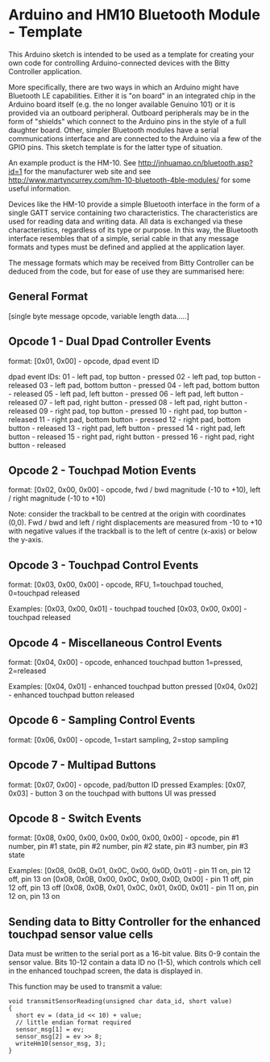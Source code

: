 # Arduino and HM10 Bluetooth Module - Template

This Arduino sketch is intended to be used as a template for creating your own code for controlling Arduino-connected devices with the Bitty Controller application. 

More specifically, there are two ways in which an Arduino might have Bluetooth LE capabilities. Either it is "on board" in an integrated chip in the Arduino board itself (e.g. the no longer available Genuino 101) or it is provided via an outboard peripheral. Outboard peripherals may be in the form of "shields" which connect to the Arduino pins in the style of a full daughter board. Other, simpler Bluetooth modules have a serial communications interface and are connected to the Arduino via a few of the GPIO pins. This sketch template is for the latter type of situation.

An example product is the HM-10. See http://jnhuamao.cn/bluetooth.asp?id=1 for the manufacturer web site and see http://www.martyncurrey.com/hm-10-bluetooth-4ble-modules/ for some useful information.

Devices like the HM-10 provide a simple Bluetooth interface in the form of a single GATT service containing two characteristics. The characteristics are used for reading data and writing data. All data is exchanged via these characteristics, regardless of its type or purpose. In this way, the Bluetooth interface resembles that of a simple, serial cable in that any message formats and types must be defined and applied at the application layer.

The message formats which may be received from Bitty Controller can be deduced from the code, but for ease of use they are summarised here:

## General Format

[single byte message opcode, variable length data.....]

## Opcode 1 - Dual Dpad Controller Events

format: [0x01, 0x00] - opcode, dpad event ID

dpad event IDs:
  01 - left pad, top button - pressed
  02 - left pad, top button - released
  03 - left pad, bottom button - pressed
  04 - left pad, bottom button - released
  05 - left pad, left button - pressed
  06 - left pad, left button - released
  07 - left pad, right button - pressed
  08 - left pad, right button - released
  09 - right pad, top button - pressed
  10 - right pad, top button - released
  11 - right pad, bottom button - pressed
  12 - right pad, bottom button - released
  13 - right pad, left button - pressed
  14 - right pad, left button - released
  15 - right pad, right button - pressed
  16 - right pad, right button - released

## Opcode 2 - Touchpad Motion Events

format: [0x02, 0x00, 0x00] - opcode, fwd / bwd magnitude (-10 to +10), left / right magnitude (-10 to +10)

Note: consider the trackball to be centred at the origin with coordinates (0,0). Fwd / bwd and left / right displacements are measured from -10 to +10 with negative values if the trackball is to the left of centre (x-axis) or below the y-axis.

## Opcode 3 - Touchpad Control Events

format: [0x03, 0x00, 0x00] - opcode, RFU, 1=touchpad touched, 0=touchpad released

Examples:
        [0x03, 0x00, 0x01] - touchpad touched
        [0x03, 0x00, 0x00] - touchpad released

## Opcode 4 - Miscellaneous Control Events

format: [0x04, 0x00] - opcode, enhanced touchpad button 1=pressed, 2=released

Examples:
        [0x04, 0x01] - enhanced touchpad button pressed
        [0x04, 0x02] - enhanced touchpad button released

## Opcode 6 - Sampling Control Events

 format: [0x06, 0x00] - opcode, 1=start sampling, 2=stop sampling

## Opcode 7 - Multipad Buttons

format: [0x07, 0x00] - opcode, pad/button ID pressed
Examples:
        [0x07, 0x03] - button 3 on the touchpad with buttons UI was pressed

## Opcode 8 - Switch Events

format: [0x08, 0x00, 0x00, 0x00, 0x00, 0x00, 0x00] - opcode, pin #1 number, pin #1 state, pin #2 number, pin #2 state, pin #3 number, pin #3 state

Examples:
        [0x08, 0x0B, 0x01, 0x0C, 0x00, 0x0D, 0x01] - pin 11 on, pin 12 off, pin 13 on
        [0x08, 0x0B, 0x00, 0x0C, 0x00, 0x0D, 0x00] - pin 11 off, pin 12 off, pin 13 off
        [0x08, 0x0B, 0x01, 0x0C, 0x01, 0x0D, 0x01] - pin 11 on, pin 12 on, pin 13 on

## Sending data to Bitty Controller for the enhanced touchpad sensor value cells

Data must be written to the serial port as a 16-bit value. Bits 0-9 contain the sensor value. Bits 10-12 contain a data ID no (1-5), which controls which cell in the enhanced touchpad screen, the data is displayed in.

This function may be used to transmit a value:

```
void transmitSensorReading(unsigned char data_id, short value)
{
  short ev = (data_id << 10) + value;
  // little endian format required
  sensor_msg[1] = ev;
  sensor_msg[2] = ev >> 8;
  writeHm10(sensor_msg, 3);
}
```